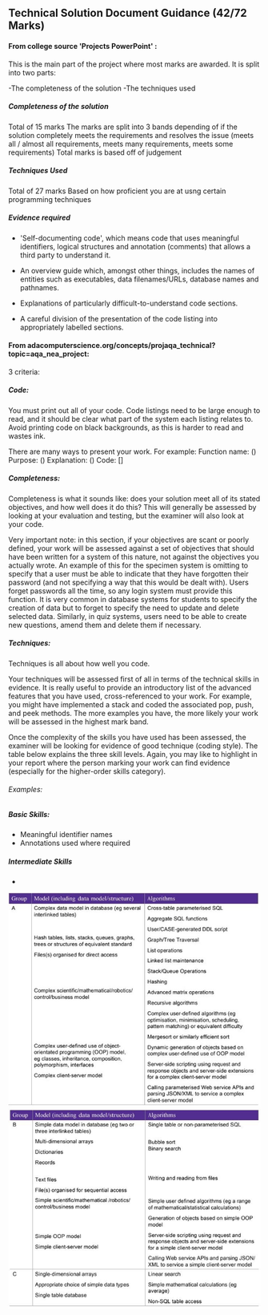 ## Technical Solution Document Guidance (42/72 Marks)

#### From college source 'Projects PowerPoint' :

This is the main part of the project where most marks are awarded. It is split into two parts:

-The completeness of the solution
-The techniques used

##### Completeness of the solution
Total of 15 marks
The marks are split into 3 bands depending of if the solution completely meets the requirements and resolves the issue (meets all / almost all requirements, meets many requirements, meets some requirements)
Total marks is based off of judgement

##### Techniques Used
Total of 27 marks
Based on how proficient you are at usng certain programming techniques


##### Evidence required
- 'Self-documenting code', which means code that uses meaningful identifiers, logical structures and annotation (comments) that allows a third party to understand it.

- An overview guide which, amongst other things, includes the names of entities such as executables, data filenames/URLs, database names and pathnames.

- Explanations of particularly difficult-to-understand code sections.

- A careful division of the presentation of the code listing into appropriately labelled sections.


#### From adacomputerscience.org/concepts/projaqa_technical?topic=aqa_nea_project:

3 criteria:

##### Code:

You must print out all of your code. Code listings need to be large enough to read, and it should be clear what part of the system each listing relates to. Avoid printing code on black backgrounds, as this is harder to read and wastes ink.

There are many ways to present your work. For example:
Function name: ()
Purpose: ()
Explanation: ()
Code: []

##### Completeness:

Completeness is what it sounds like: does your solution meet all of its stated objectives, and how well does it do this? This will generally be assessed by looking at your evaluation and testing, but the examiner will also look at your code.

Very important note: in this section, if your objectives are scant or poorly defined, your work will be assessed against a set of objectives that should have been written for a system of this nature, not against the objectives you actually wrote. An example of this for the specimen system is omitting to specify that a user must be able to indicate that they have forgotten their password (and not specifying a way that this would be dealt with). Users forget passwords all the time, so any login system must provide this function. It is very common in database systems for students to specify the creation of data but to forget to specify the need to update and delete selected data. Similarly, in quiz systems, users need to be able to create new questions, amend them and delete them if necessary.

##### Techniques:

Techniques is all about how well you code.

Your techniques will be assessed first of all in terms of the technical skills in evidence. It is really useful to provide an introductory list of the advanced features that you have used, cross-referenced to your work. For example, you might have implemented a stack and coded the associated pop, push, and peek methods. The more examples you have, the more likely your work will be assessed in the highest mark band.

Once the complexity of the skills you have used has been assessed, the examiner will be looking for evidence of good technique (coding style). The table below explains the three skill levels. Again, you may like to highlight in your report where the person marking your work can find evidence (especially for the higher-order skills category).

###### Examples:

##### Basic Skills:

- Meaningful identifier names
- Annotations used where required

##### Intermediate Skills

-
![alt text](EmbeddedImage.jpg)
![alt text](EmbeddedImage-1.jpg)